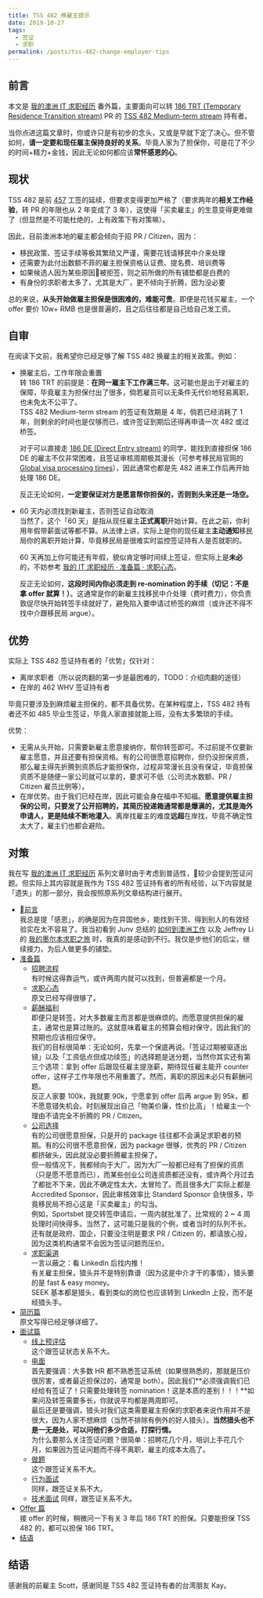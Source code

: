 ```yaml
---
title: TSS 482 换雇主提示
date: 2019-10-27
tags:
  - 签证
  - 求职
permalink: /posts/tss-482-change-employer-tips
---
```


## 前言

本文是 [我的澳洲 IT 求职经历](../my-it-job-hunting-experience-in-australia/index.md) 番外篇，主要面向可以转 [186 TRT (Temporary Residence Transition stream)](https://immi.homeaffairs.gov.au/visas/getting-a-visa/visa-listing/employer-nomination-scheme-186/temporary-residence-transition-stream) PR 的 [TSS 482 Medium-term stream](https://immi.homeaffairs.gov.au/visas/getting-a-visa/visa-listing/temporary-skill-shortage-482/medium-term-stream) 持有者。

当你点进这篇文章时，你或许只是有初步的念头，又或是早就下定了决心。但不管如何，**请一定要和现任雇主保持良好的关系**。毕竟人家为了担保你，可是花了不少的时间+精力+金钱，因此无论如何都应该**常怀感恩的心**。

## 现状

TSS 482 是前 [457](https://immi.homeaffairs.gov.au/visas/getting-a-visa/visa-listing/repealed-visas/temporary-work-skilled-457) 工签的延续，但要求变得更加严格了（要求两年的**相关工作经验**，转 PR 的年限也从 2 年变成了 3 年），这使得「买卖雇主」的生意变得更难做了（但显然是不可能杜绝的，上有政策下有对策嘛）。

因此，目前澳洲本地的雇主都会倾向于招 PR / Citizen，因为：

* 移民政策、签证手续等极其繁琐又严谨，需要花钱请移民中介来处理
* 还需要为此付出数额不菲的雇主担保资格认证费、提名费、培训费等
* 如果候选人因为某些原因被拒签，则之前所做的所有铺垫都是白费的
* 有身份的求职者太多了，尤其是大厂，更不倾向于折腾，因为没必要

总的来说，**从头开始做雇主担保是很困难的，难能可贵**。即便是花钱买雇主，一个 offer 要价 10w+ RMB 也是很普遍的，且之后往往都是自己给自己发工资。

## 自审

在阅读下文前，我希望你已经足够了解 TSS 482 换雇主的相关政策。例如：

* 换雇主后，工作年限会重置  
  转 186 TRT 的前提是：**在同一雇主下工作满三年**。这可能也是出于对雇主的保障，毕竟雇主为担保付出了很多，倘若雇员可以无条件无代价地轻易离职，也未免太不公平了。  
  TSS 482 Medium-term stream 的签证有效期是 4 年，倘若已经消耗了 1 年，则剩余的时间也是仅够而已，或许签证到期后还得再申请一次 482 或过桥签。

  对于可以直接走 [186 DE (Direct Entry stream)](https://immi.homeaffairs.gov.au/visas/getting-a-visa/visa-listing/employer-nomination-scheme-186/direct-entry-stream) 的同学，能找到直接担保 186 DE 的雇主不仅非常困难，且签证审核周期极其漫长（可参考移民局官网的 [Global visa processing times](https://immi.homeaffairs.gov.au/visas/getting-a-visa/visa-processing-times/global-visa-processing-times)），因此通常也都是先 482 进来工作后再开始处理 186 DE。

  反正无论如何，**一定要保证对方是愿意帮你担保的，否则到头来还是一场空。**

* 60 天内必须找到新雇主，否则签证自动取消  
  当然了，这个「60 天」是指从现任雇主**正式离职**开始计算。在此之前，你利用年假带薪面试等都不算。从法律上讲，实际上是你的现任雇主**主动通知**移民局你的离职开始计算，毕竟移民局是很难实时监控签证持有人是否就职的。

  60 天再加上你可能还有年假，貌似肯定够时间续上签证，但实际上是**未必**的，不妨参考 [我的 IT 求职经历 · 准备篇 · 求职心态](../my-it-job-hunting-experience-in-australia/1-preparation/1-mentality.md)。

  反正无论如何，**这段时间内你必须走到 re-nomination 的手续（切记：不是拿 offer 就算！）**。这通常是你的新雇主找移民中介处理（费时费力），你负责敦促尽快开始转签手续就好了，避免陷入要申请过桥签的麻烦（或许还不得不找中介跟移民局 argue）。

## 优势

实际上 TSS 482 签证持有者的「优势」仅针对：

* 离岸求职者（所以说肉翻的第一步是最困难的，TODO：介绍肉翻的途径）
* 在岸的 462 WHV 签证持有者

毕竟只要涉及到麻烦雇主担保的，都不具备优势。在某种程度上，TSS 482 持有者还不如 485 毕业生签证，毕竟人家直接就能上班，没有太多繁琐的手续。

优势：

* 无需从头开始，只需要新雇主愿意接纳你，帮你转签即可。不过前提不仅要新雇主愿意，并且还要有担保资格。有的公司很愿意招聘你，但仍没担保资质，那么雇主得先折腾到资质后才能担保你，过程非常漫长且没有保证，毕竟担保资质不是随便一家公司就可以拿的，要求可不低（公司流水数额、PR / Citizen 雇员比例等）。
* 在岸优势。由于我们已经在岸，因此可能会身在福中不知福。**愿意提供雇主担保的公司，只要发了公开招聘的，其简历投递箱通常都是爆满的，尤其是海外申请人，更是陆续不断地灌入**。离岸找雇主的难度**远超**在岸找，毕竟不确定性太大了，雇主们也都会避险。

## 对策

我在写 [我的澳洲 IT 求职经历](../my-it-job-hunting-experience-in-australia/index.md) 系列文章时由于考虑到普适性，较少会提到签证问题。但实际上其内容就是我作为 TSS 482 签证持有者的所有经验，以下内容就是「遗失」的那一部分，我会按照原系列文章结构进行展开。

* [前言](../my-it-job-hunting-experience-in-australia/0-preface/index.md)  
  我总是提「感恩」，的确是因为在异国他乡，能找到干货、得到别人的有效经验实在太不容易了。我当初看到 Junv 总结的 [如何到澳洲工作](https://github.com/wahyd4/work-in-australia) 以及 Jeffrey Li 的 [我的墨尔本求职之旅](https://www.jianshu.com/p/2b797dd42cba) 时，我真的是感动到不行。我仅是步他们的后尘，继续接力，为后人做更多的铺垫。
* [准备篇](../my-it-job-hunting-experience-in-australia/1-preparation/index.md)
  * [招聘流程](../my-it-job-hunting-experience-in-australia/1-preparation/0-recruitment-process.md)  
  有时候这得靠运气，或许两周内就可以找到，但普遍都是一个月。
  * [求职心态](../my-it-job-hunting-experience-in-australia/1-preparation/1-mentality.md)  
  原文已经写得很够了。
  * [薪酬福利](../my-it-job-hunting-experience-in-australia/1-preparation/2-remuneration-package.md)  
  即便只是转签，对大多数雇主而言都是很麻烦的。而愿意提供担保的雇主，通常也是算过账的。这就意味着雇主的预算会相对保守，因此我们的预期也应该相应保守。  
  我们的目标很简单：无论如何，先拿一个保底再说。「签证过期被驱逐出镜」以及「工资低点但成功续签」的选择题是送分题，当然你其实还有第三个选项：拿到 offer 后跟现任雇主提涨薪，期待现任雇主能开 counter offer，这样子工作年限也不用重置了。然而，离职的原因未必只有薪酬问题。  
  反正人家要 100k，我就要 90k，宁愿拿到 offer 后再 argue 到 95k，都不愿意错失机会。时刻展现出自己「物美价廉，性价比高」！给雇主一个理由不请完全不折腾的 PR / Citizen。
  * [公司选择](../my-it-job-hunting-experience-in-australia/1-preparation/3-companies-of-choice.md)  
  有的公司很愿意担保，只是开的 package 往往都不会满足求职者的预期。有的公司很不愿意担保，因为 package 很够，优秀的 PR / Citizen 都挤破头，因此就没必要折腾雇主担保了。  
  但一般情况下，我都倾向于大厂。因为大厂一般都已经有了担保的资质（只是愿不愿意而已），而某些创业公司连资质都还没有，或许两个月过去了都批不下来，因此不确定性太大，太冒险了。而且很多大厂实际上都是 Accredited Sponsor，因此审核效率比 Standard Sponsor 会快很多，毕竟移民局不担心这是「买卖雇主」的勾当。  
  例如，Sportsbet 提交转签申请后，一周内就批准了，比常规的 2 ~ 4 周处理时间快得多。当然了，这可能只是我的个例，或者当时的队列不长。  
  还有就是政府、国企，只要没注明是要求 PR / Citizen 的，都请放心投，因为这类机构通常不会因为签证问题而压价。
  * [求职渠道](../my-it-job-hunting-experience-in-australia/1-preparation/4-job-seek-channels.md)  
  一言以蔽之：看 LinkedIn 后找内推！  
  有关雇主担保，猎头并不是特别靠谱（因为这是中介才干的事情），猎头要的是 fast & easy money。  
  SEEK 基本都是猎头，看到类似的岗位也应该转到 LinkedIn 上投，而不是经猎头手。
* [简历篇](../my-it-job-hunting-experience-in-australia/2-resume/index.md)  
  原文写得已经足够详细了。
* [面试篇](../my-it-job-hunting-experience-in-australia/3-interviews/index.md)
  * [线上预评估](../my-it-job-hunting-experience-in-australia/3-interviews/0-online-assessments.md)  
  这个跟签证状态关系不大。
  * [电面](../my-it-job-hunting-experience-in-australia/3-interviews/1-phone-screening.md)  
  首先要强调：大多数 HR 都不熟悉签证系统（如果很熟悉的，那就是压价很厉害，或者最近担保过的，通常是 both）。因此我们**必须强调我们已经给有签证了！只需要处理转签 nomination！这是本质的差别！！！**如果问及转签需要多长，你就说平均都是两周即可。  
  最后还是要强调，猎头对我们这类需要雇主担保的求职者来说作用并不是很大，因为人家不想麻烦（当然不排除有例外的好人猎头）。**当然猎头也不是一无是处，可以问他们多少合适，打探行情。**  
  为什么要那么关注签证问题？很简单：招聘花几个月，培训上手花几个月，如果因为签证问题而不得不离职，雇主的成本太高了。
  * [做题](../my-it-job-hunting-experience-in-australia/3-interviews/2-coding-exercises.md)  
  这个跟签证关系不大。
  * [行为面试](../my-it-job-hunting-experience-in-australia/3-interviews/3_1-behavioral-interview.md)  
  同样，跟签证关系不大。
  * [技术面试](../my-it-job-hunting-experience-in-australia/3-interviews/3_2-technical-interview.md)
  同样，跟签证关系不大。
* [Offer 篇](../my-it-job-hunting-experience-in-australia/4-offer/index.md)  
  接 offer 的时候，稍微问一下有关 3 年后 186 TRT 的担保。只要能担保 TSS 482 的，都可以担保 186 TRT。
* [结语](../my-it-job-hunting-experience-in-australia/5-postface/index.md)

## 结语

感谢我的前雇主 Scott，感谢同是 TSS 482 签证持有者的台湾朋友 Kay。
